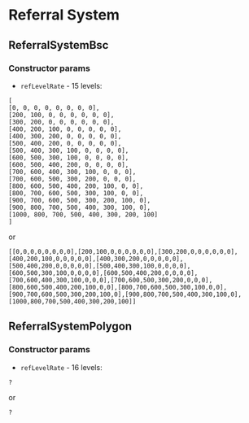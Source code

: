 # Referral System

## ReferralSystemBsc
### Constructor params
- `refLevelRate` - 15 levels:
```
[
[0, 0, 0, 0, 0, 0, 0, 0],
[200, 100, 0, 0, 0, 0, 0, 0],
[300, 200, 0, 0, 0, 0, 0, 0],
[400, 200, 100, 0, 0, 0, 0, 0],
[400, 300, 200, 0, 0, 0, 0, 0],
[500, 400, 200, 0, 0, 0, 0, 0],
[500, 400, 300, 100, 0, 0, 0, 0],
[600, 500, 300, 100, 0, 0, 0, 0],
[600, 500, 400, 200, 0, 0, 0, 0],
[700, 600, 400, 300, 100, 0, 0, 0],
[700, 600, 500, 300, 200, 0, 0, 0],
[800, 600, 500, 400, 200, 100, 0, 0],
[800, 700, 600, 500, 300, 100, 0, 0],
[900, 700, 600, 500, 300, 200, 100, 0],
[900, 800, 700, 500, 400, 300, 100, 0],
[1000, 800, 700, 500, 400, 300, 200, 100]
]
```
or
```
[[0,0,0,0,0,0,0,0],[200,100,0,0,0,0,0,0],[300,200,0,0,0,0,0,0],[400,200,100,0,0,0,0,0],[400,300,200,0,0,0,0,0],[500,400,200,0,0,0,0,0],[500,400,300,100,0,0,0,0],[600,500,300,100,0,0,0,0],[600,500,400,200,0,0,0,0],[700,600,400,300,100,0,0,0],[700,600,500,300,200,0,0,0],[800,600,500,400,200,100,0,0],[800,700,600,500,300,100,0,0],[900,700,600,500,300,200,100,0],[900,800,700,500,400,300,100,0],[1000,800,700,500,400,300,200,100]]
```


## ReferralSystemPolygon
### Constructor params
- `refLevelRate` - 16 levels:
```
?
```
or
```
?
```

